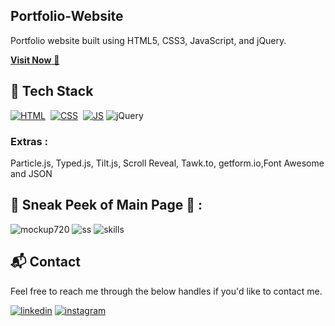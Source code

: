 ## Portfolio-Website
Portfolio website built using HTML5, CSS3, JavaScript, and jQuery.

<a href="https://aakash-dev.netlify.app/" target="_blank">**Visit Now** 🚀</a>


## 📌 Tech Stack
[![HTML](https://img.shields.io/badge/html5%20-%23E34F26.svg?&style=for-the-badge&logo=html5&logoColor=white)](https://github.com/jigar-sable/Portfolio-Website/search?l=html)&nbsp;
[![CSS](https://img.shields.io/badge/css3%20-%231572B6.svg?&style=for-the-badge&logo=css3&logoColor=white)](https://github.com/jigar-sable/Portfolio-Website/search?l=css)&nbsp;
[![JS](https://img.shields.io/badge/javascript%20-%23323330.svg?&style=for-the-badge&logo=javascript&logoColor=%23F7DF1E)](https://github.com/jigar-sable/Portfolio-Website/search?l=javascript)
<img alt="jQuery" src="https://img.shields.io/badge/jquery-%230769AD.svg?style=for-the-badge&logo=jquery&logoColor=white"/>

### Extras : 
Particle.js, Typed.js, Tilt.js, Scroll Reveal, Tawk.to, getform.io,Font Awesome and JSON

## 📌 Sneak Peek of Main Page 🙈 :
![mockup720](https://firebasestorage.googleapis.com/v0/b/vision-v2-af602.appspot.com/o/Screenshot%202024-06-08%20160447.png?alt=media&token=facfd3da-cd3e-47d2-b27c-eb401fb28364)
![ss](https://firebasestorage.googleapis.com/v0/b/vision-v2-af602.appspot.com/o/Screenshot%202024-06-08%20163141.png?alt=media&token=06fcd8cf-1488-4cf4-bc1e-9c780d2e91eb)
![skills](https://firebasestorage.googleapis.com/v0/b/vision-v2-af602.appspot.com/o/Screenshot%202024-06-08%20173700.png?alt=media&token=307f0e9b-eb24-4b6e-a0eb-0b851dd19eb9)


<h2>📬 Contact</h2>

Feel free to reach me through the below handles if you'd like to contact me.

[![linkedin](https://img.shields.io/badge/LinkedIn-0077B5?style=for-the-badge&logo=linkedin&logoColor=white)](https://www.linkedin.com/in/aakash-s-2209a1257)
[![instagram](https://img.shields.io/badge/Instagram-E4405F?style=for-the-badge&logo=instagram&logoColor=white)](https://www.instagram.com/_a_akash_0002/)



